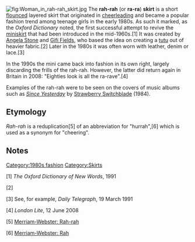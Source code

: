 ![](Woman_in_rah-rah_skirt.jpg "fig:Woman_in_rah-rah_skirt.jpg") The
**rah-rah** (or **ra-ra**) **skirt** is a short
[flounced](Flounce_(fabric) "wikilink") layered skirt that originated in
[cheerleading](cheerleading "wikilink") and became a popular fashion
trend among teenage girls in the early 1980s. As such it marked, as the
*Oxford Dictionary* noted, the first successful attempt to revive the
[miniskirt](miniskirt "wikilink") that had been introduced in the
mid-1960s.[1] It was created by [Angela Stone](Angela_Stone "wikilink")
and [Gifi Fields](Gifi_Fields "wikilink"), who based the idea on
creating a [tutu](Tutu_(clothing) "wikilink") out of heavier fabric.[2]
Later in the 1980s it was often worn with leather, denim or lace.[3]

In the 1990s the mini came back into fashion in its own right, largely
discarding the frills of the rah-rah. However, the latter did return
again in Britain in 2008: "Eighties look is all the ra-rave".[4]

Examples of the rah-rah were to be seen on the covers of music albums
such as *[Since Yesterday](Since_Yesterday "wikilink")* by [Strawberry
Switchblade](Strawberry_Switchblade "wikilink") (1984).

## Etymology

*Rah-rah* is a reduplication[5] of an abbreviation for "hurrah",[6]
which is used as a synonym for "cheering".

## Notes

[Category:1980s fashion](Category:1980s_fashion "wikilink")
[Category:Skirts](Category:Skirts "wikilink")

[1] *The Oxford Dictionary of New Words*, 1991

[2]

[3] See, for example, *Daily Telegraph*, 19 March 1991

[4] *London Lite*, 12 June 2008

[5] [Merriam-Webster:
Rah-rah](http://www.merriam-webster.com/dictionary/rah-rah)

[6] [Merriam-Webster:
Rah](http://www.merriam-webster.com/dictionary/rah)